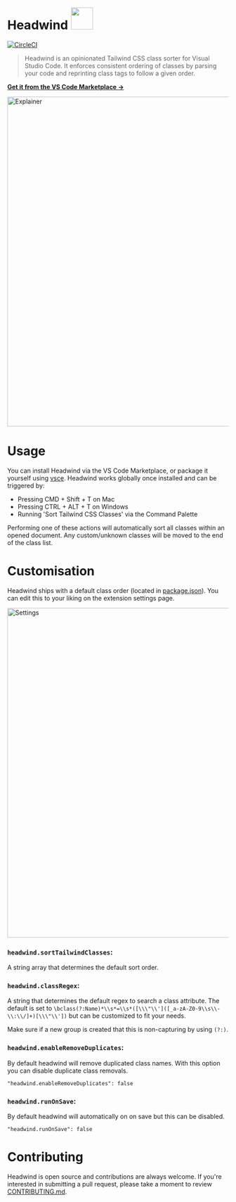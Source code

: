 # Headwind  <img src="https://github.com/heybourn/headwind/blob/master/icon.png?raw=true" width="50">

[![CircleCI](https://circleci.com/gh/heybourn/headwind.svg?style=svg)](https://circleci.com/gh/heybourn/headwind)

> Headwind is an opinionated Tailwind CSS class sorter for Visual Studio Code. It enforces consistent ordering of classes by parsing your code and reprinting class tags to follow a given order.

**[Get it from the VS Code Marketplace →](https://marketplace.visualstudio.com/items?itemName=heybourn.headwind)**

<img src="https://github.com/heybourn/headwind/blob/master/img/explainer.gif?raw=true" alt="Explainer" width="750px">

# Usage

You can install Headwind via the VS Code Marketplace, or package it yourself using [vsce](https://code.visualstudio.com/api/working-with-extensions/publishing-extension). Headwind works globally once installed and can be triggered by:

* Pressing CMD + Shift + T on Mac
* Pressing CTRL + ALT + T on Windows
* Running 'Sort Tailwind CSS Classes' via the Command Palette

Performing one of these actions will automatically sort all classes within an opened document. Any custom/unknown classes will be moved to the end of the class list.

# Customisation

Headwind ships with a default class order (located in [package.json](package.json)). You can edit this to your liking on the extension settings page.

<img src="https://github.com/heybourn/headwind/blob/master/img/settings.png?raw=true" alt="Settings" width="750px">

### `headwind.sortTailwindClasses`:

A string array that determines the default sort order.

### `headwind.classRegex`:

A string that determines the default regex to search a class attribute.
The default is set to `\bclass(?:Name)*\\s*=\\s*([\\\"\\']([_a-zA-Z0-9\\s\\-\\:\\/]+)[\\\"\\'])` but can be customized to fit your needs.

Make sure if a new group is created that this is non-capturing by using `(?:)`.

### `headwind.enableRemoveDuplicates`:

By default headwind will remove duplicated class names. With this option you can disable duplicate class removals. 

`"headwind.enableRemoveDuplicates": false`

### `headwind.runOnSave`:

By default headwind will automatically on on save but this can be disabled. 

`"headwind.runOnSave": false`


# Contributing

Headwind is open source and contributions are always welcome. If you're interested in submitting a pull request, please take a moment to review [CONTRIBUTING.md](.github/CONTRIBUTING.md).
